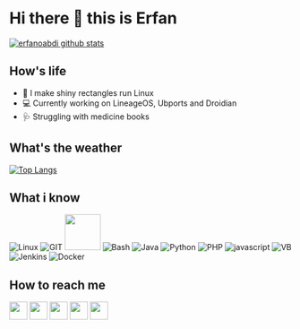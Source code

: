 # Hi there 👋 this is Erfan
[![erfanoabdi github stats](https://github-readme-stats.vercel.app/api?username=erfanoabdi&show_icons=true&include_all_commits=true&theme=tokyonight)](https://github.com/erfanoabdi)

## How's life
- 📱 I make shiny rectangles run Linux
- 💻 Currently working on LineageOS, Ubports and Droidian
- 🩺 Struggling with medicine books

## What's the weather
[![Top Langs](https://github-readme-stats.vercel.app/api/top-langs/?username=erfanoabdi&layout=compact&langs_count=10&theme=tokyonight)](https://github.com/erfanoabdi)

## What i know
![Linux](https://www.vectorlogo.zone/logos/linux/linux-icon.svg)
![GIT](https://www.vectorlogo.zone/logos/git-scm/git-scm-icon.svg)
<img src="https://github.com/isocpp/logos/raw/master/cpp_logo.svg" width="64">
![Bash](https://www.vectorlogo.zone/logos/gnu_bash/gnu_bash-icon.svg)
![Java](https://www.vectorlogo.zone/logos/java/java-icon.svg)
![Python](https://www.vectorlogo.zone/logos/python/python-icon.svg)
![PHP](https://www.vectorlogo.zone/logos/php/php-icon.svg)
![javascript](https://www.vectorlogo.zone/logos/javascript/javascript-icon.svg)
![VB](https://www.vectorlogo.zone/logos/microsoft_vb/microsoft_vb-icon.svg)
![Jenkins](https://www.vectorlogo.zone/logos/jenkins/jenkins-icon.svg)
![Docker](https://www.vectorlogo.zone/logos/docker/docker-icon.svg)

## How to reach me
[<img src="https://www.vectorlogo.zone/logos/twitter/twitter-tile.svg" width="32">](https://twitter.com/Khode_Erfan)
[<img src="https://www.vectorlogo.zone/logos/instagram/instagram-tile.svg" width="32">](https://www.instagram.com/khode_erfan)
[<img src="https://www.vectorlogo.zone/logos/joinmastodon/joinmastodon-tile.svg" width="32">](https://mastodon.social/@khode_erfan)
[<img src="https://www.vectorlogo.zone/logos/telegram/telegram-tile.svg" width="32">](http://t.me/erfanoabdi)
[<img src="https://www.vectorlogo.zone/logos/linkedin/linkedin-tile.svg" width="32">](https://linkedin.com/in/erfanoabdi/)
